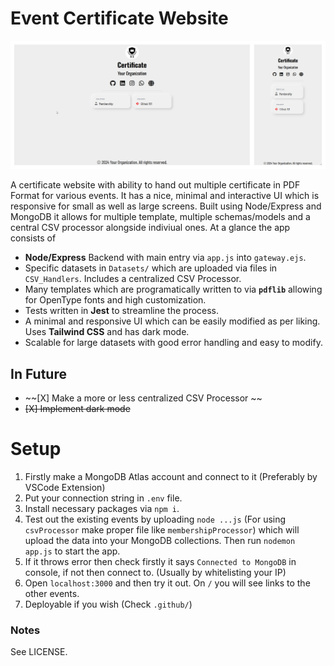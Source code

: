 # Event Certificate Website

![Main](./public/1727322512391.png "Main")

A certificate website with ability to hand out multiple certificate in PDF Format for various events. It has a nice, minimal and interactive UI which is responsive for small as well as large screens. Built using Node/Express and MongoDB it allows for multiple template, multiple schemas/models and a central CSV processor alongside indiviual ones. At a glance the app consists of

- **Node/Express** Backend with main entry via `app.js` into `gateway.ejs`.
- Specific datasets in `Datasets/` which are uploaded via files in `CSV_Handlers`. Includes a centralized CSV Processor.
- Many templates which are programatically written to via **`pdflib`** allowing for OpenType fonts and high customization.
- Tests written in **Jest** to streamline the process.
- A minimal and responsive UI which can be easily modified as per liking. Uses **Tailwind CSS** and has dark mode.
- Scalable for large datasets with good error handling and easy to modify.

## In Future

- ~~[X] Make a more or less centralized CSV Processor ~~
- ~~[X] Implement dark mode~~

# Setup

1. Firstly make a MongoDB Atlas account and connect to it (Preferably by VSCode Extension)
2. Put your connection string in `.env` file.
3. Install necessary packages via `npm i`.
4. Test out the existing events by uploading `node ...js` (For using `csvProcessor` make proper file like `membershipProcessor`) which will upload the data into your MongoDB collections. Then run `nodemon app.js` to start the app.
5. If it throws error then check firstly it says `Connected to MongoDB` in console, if not then connect to. (Usually by whitelisting your IP)
6. Open `localhost:3000` and then try it out. On `/` you will see links to the other events.
7. Deployable if you wish (Check `.github/`)

### Notes

See LICENSE.